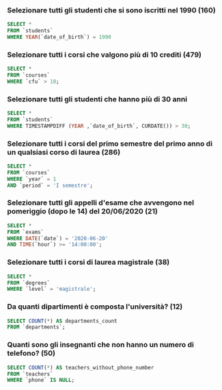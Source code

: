 ### Selezionare tutti gli studenti che si sono iscritti nel 1990 (160)

```SQL
SELECT *
FROM `students`
WHERE YEAR(`date_of_birth`) = 1990
```




### Selezionare tutti i corsi che valgono più di 10 crediti (479)

```SQL
SELECT * 
FROM `courses`
WHERE `cfu` > 10;
```



### Selezionare tutti gli studenti che hanno più di 30 anni

```SQL
SELECT *
FROM `students`
WHERE TIMESTAMPDIFF (YEAR ,`date_of_birth`, CURDATE()) > 30;
```



 ### Selezionare tutti i corsi del primo semestre del primo anno di un qualsiasi corso di laurea (286)

```SQL
SELECT * 
FROM `courses`
WHERE `year` = 1  
AND `period` = 'I semestre';
 ```



 ### Selezionare tutti gli appelli d'esame che avvengono nel pomeriggio (dopo le 14) del 20/06/2020 (21)

```SQL
SELECT * 
FROM `exams`
WHERE DATE(`date`) = '2020-06-20' 
AND TIME(`hour`) >= '14:00:00';
```



### Selezionare tutti i corsi di laurea magistrale (38)

```SQL
SELECT * 
FROM `degrees`
WHERE `level` = 'magistrale';
```



### Da quanti dipartimenti è composta l'università? (12)

```SQL
SELECT COUNT(*) AS departments_count
FROM `departments`;
```



### Quanti sono gli insegnanti che non hanno un numero di telefono? (50)

```SQL
SELECT COUNT(*) AS teachers_without_phone_number
FROM `teachers`
WHERE `phone` IS NULL;
```
